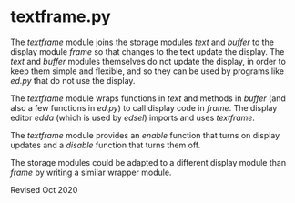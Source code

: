 
textframe.py
============

The *textframe* module joins the storage modules *text* and *buffer* to
the display module *frame* so that changes to the text update the display.
The *text* and *buffer* modules themselves do not update the display, in
order to keep them simple and flexible, and so they can be used by programs
like *ed.py* that do not use the display.

The *textframe* module wraps functions in *text* and methods in *buffer*
(and also a few functions in *ed.py*) to call display code in *frame*.
The display editor *edda* (which is used by *edsel*) imports and uses
*textframe*.

The *textframe* module provides an *enable* function that turns on display
updates and a *disable* function that turns them off.

The storage modules could be adapted to a different display module than
*frame* by writing a similar wrapper module.

Revised Oct 2020

  

